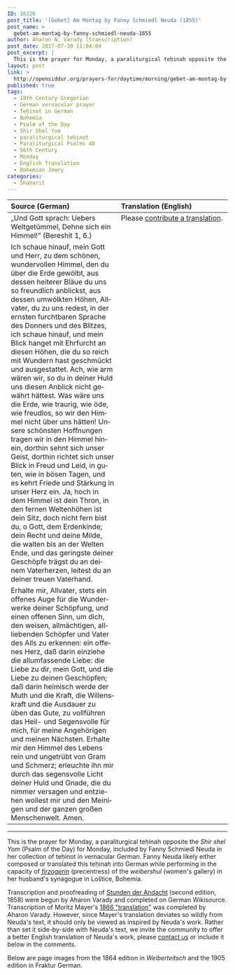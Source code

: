 ```yaml
---
ID: 16226
post_title: '[Gebet] Am Montag by Fanny Schmiedl Neuda (1855)'
post_name: >
  gebet-am-montag-by-fanny-schmiedl-neuda-1855
author: Aharon N. Varady (transcription)
post_date: 2017-07-30 11:04:04
post_excerpt: |
  This is the prayer for Monday, a paraliturgical teḥinah opposite the <em>Shir shel Yom</em> (Psalm of the Day) for Sunday, included by Fanny Schmiedl Neuda in her collection of teḥinot in vernacular German. Fanny Neuda likely either composed or translated this teḥinah into German while performing in the capacity of <a href="https://en.wikipedia.org/wiki/Firzogerin"><em>firzogerin</em></a> (precentress) of the <em>weibershul</em> (women's gallery) in her husband's synagogue in Loštice, Bohemia.
layout: post
link: >
  http://opensiddur.org/prayers-for/daytime/morning/gebet-am-montag-by-fanny-schmiedl-neuda-1855/
published: true
tags:
  - 19th Century Gregorian
  - German vernacular prayer
  - Teḥinot in German
  - Bohemia
  - Psalm of the Day
  - Shir Shel Yom
  - paraliturgical teḥinot
  - Paraliturgical Psalms 48
  - 56th Century
  - Monday
  - English Translation
  - Bohemian Jewry
categories:
  - Shaḥarit
---
```

<table style="margin-left: auto;margin-right: auto;" class="draggable">
<thead><tr><th id="x" style="text-align: left;">Source (German)</th><th style="text-align: left;">Translation (English)</th></tr></thead>
<tbody>
<tr><td style="vertical-align:top;" width="50%">
<div class="english"><span lang="de">
    „Und Gott sprach: 
    Uebers Weltgetümmel, 
    Dehne sich ein Himmel!” 
    (Bereshit 1, 6.) 
</span></div></td>

<td style="vertical-align:top;" width="50%">
<div class="english"><span lang="en">
Please <a href="http://opensiddur.org/contribute/upload/">contribute a translation</a>.
</span></div></td></tr>


<tr><td style="vertical-align:top;" width="50%">
<div class="english"><span lang="de">
Ich schaue hinauf, mein Gott und Herr, zu dem schönen, wundervollen Himmel, den du über die Erde gewölbt, aus dessen heiterer Bläue du uns so freundlich anblickst, aus dessen umwölkten Höhen, Allvater, du zu uns redest, in der ernsten furchtbaren Sprache des Donners und des Blitzes, ich schaue hinauf, und mein Blick hanget mit Ehrfurcht an diesen Höhen, die du so reich mit Wundern hast geschmückt und ausgestattet. Ach, wie arm wären wir, so du in deiner Huld uns diesen Anblick nicht gewährt hättest. Was wäre uns die Erde, wie traurig, wie öde, wie freudlos, so wir den Himmel nicht über uns hätten! Unsere schönsten Hoffnungen tragen wir in den Himmel hinein, dorthin sehnt sich unser Geist, dorthin richtet sich unser Blick in Freud und Leid, in guten, wie in bösen Tagen, und es kehrt Friede und Stärkung in unser Herz ein. Ja, hoch in dem Himmel ist dein Thron, in den fernen Weltenhöhen ist dein Sitz, doch nicht fern bist du, o Gott, dem Erdenkinde; dein Recht und deine Milde, die walten bis an der Welten Ende, und das geringste deiner Geschöpfe trägst du an deinem Vaterherzen, leitest du an deiner treuen Vaterhand.
</span></div></td>

<td style="vertical-align:top;" width="50%">
<div class="english"><span lang="en">

</span></div></td></tr>


<tr><td style="vertical-align:top;" width="50%">
<div class="english"><span lang="de">
Erhalte mir, Allvater, stets ein offenes Auge für die Wunderwerke deiner Schöpfung, und einen offenen Sinn, um dich, den weisen, allmächtigen, allliebenden Schöpfer und Vater des Alls zu erkennen: ein offenes Herz, daß darin einziehe die allumfassende Liebe: die Liebe zu dir, mein Gott, und die Liebe zu deinen Geschöpfen; daß darin heimisch werde der Muth und die Kraft, die Willenskraft und die Ausdauer zu üben das Gute, zu vollführen das Heil- und Segensvolle für mich, für meine Angehörigen und meinen Nächsten. Erhalte mir den Himmel des Lebens rein und ungetrübt von Gram und Schmerz; erleuchte ihn mir durch das segensvolle Licht deiner Huld und Gnade, die du nimmer versagen und entziehen wollest mir und den Meinigen und der ganzen großen Menschenwelt. Amen. 
</span></div></td>

<td style="vertical-align:top;" width="50%">
<div class="english"><span lang="en">

</span></div></td>
 </tr>
</tbody></table>

<hr />
This is the prayer for Monday, a paraliturgical teḥinah opposite the <em>Shir shel Yom</em> (Psalm of the Day) for Monday, included by Fanny Schmiedl Neuda in her collection of teḥinot in vernacular German. Fanny Neuda likely either composed or translated this teḥinah into German while performing in the capacity of <a href="https://en.wikipedia.org/wiki/Firzogerin"><em>firzogerin</em></a> (precentress) of the <em>weibershul</em> (women's gallery) in her husband's synagogue in Loštice, Bohemia. 

Transcription and proofreading of <a href="http://opensiddur.org/prayers-for/tkhines/stunden-der-andacht-hours-of-devotion-by-fanny-schmiedl-neuda/">Stunden der Andacht</a> (second edition, 1858) were begun by Aharon Varady and completed on German Wikisource. Transcription of Moritz Mayer's <a href="http://opensiddur.org/prayers-for/tkhines/an-abridged-english-translation-of-fanny-neudas-stunden-der-andacht-by-moritz-mayer-1866/">1866 "translation"</a> was completed by Aharon Varady. However, since Mayer's translation deviates so wildly from Neuda's text, it should only be viewed as inspired by Neuda's work. Rather than set it side-by-side with Neuda's text, we invite the community to offer a better English translation of Neuda's work, please <a href="http://opensiddur.org/contact/">contact us</a> or include it below in the comments.

Below are page images from the 1864 edition in <em>Weiberteitsch</em> and the 1905 edition in Fraktur German.
